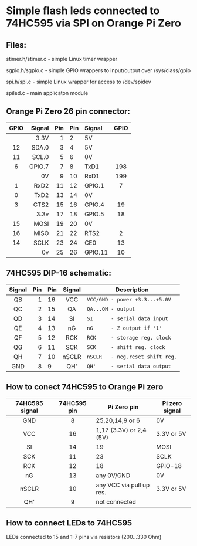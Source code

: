 Simple flash leds connected to 74HC595 via SPI on Orange Pi Zero
================================================================

## Files:

  stimer.h/stimer.c - simple Linux timer wrapper

  sgpio.h/sgpio.c - simple GPIO wrappers to input/output over /sys/class/gpio

  spi.h/spi.c - simple Linux wrapper for access to /dev/spidev

  spiled.c - main applicaton module

## Orange Pi Zero 26 pin connector:

 | GPIO | Signal |Pin |Pin | Signal  | GPIO |
 |:----:| ------:| --:|:-- |:------- |:----:|
 |      |   3.3V |  1 | 2  | 5V      |      |
 |  12  |  SDA.0 |  3 | 4  | 5V      |      |
 |  11  |  SCL.0 |  5 | 6  | 0V      |      |
 |   6  | GPIO.7 |  7 | 8  | TxD1    | 198  |
 |      |     0V |  9 | 10 | RxD1    | 199  | 
 |   1  |   RxD2 | 11 | 12 | GPIO.1  | 7    |
 |   0  |   TxD2 | 13 | 14 | 0V      |      |
 |   3  |   CTS2 | 15 | 16 | GPIO.4  | 19   |
 |      |   3.3v | 17 | 18 | GPIO.5  | 18   |
 |  15  |   MOSI | 19 | 20 | 0V      |      |
 |  16  |   MISO | 21 | 22 | RTS2    | 2    |
 |  14  |   SCLK | 23 | 24 | CE0     | 13   |
 |      |     0v | 25 | 26 | GPIO.11 | 10   |

## 74HC595 DIP-16 schematic:

 | Signal | Pin | Pin | Signal |           Description            |
 |:------:| ---:|:--- |:------:| -------------------------------- |
 |   QB   |  1  | 16  |  VCC   | `VCC/GND - power +3.3...+5.0V`   |
 |   QC   |  2  | 15  |  QA    | `QA...QH - output`               |
 |   QD   |  3  | 14  |  SI    | `SI      - serial data input`    |
 |   QE   |  4  | 13  |  nG    | `nG      - Z output if '1'`      |
 |   QF   |  5  | 12  |  RCK   | `RCK     - storage reg. clock`   |
 |   QG   |  6  | 11  |  SCK   | `SCK     - shift reg. clock`     |
 |   QH   |  7  | 10  |  nSCLR | `nSCLR   - neg.reset shift reg.` |
 |   GND  |  8  |  9  |  QH'   | `QH'     - serial data output`   |

## How to conect 74HC595 to Orange Pi zero

 | 74HC595 signal | 74HC595 pin | Pi Zero pin              | Pi zero signal |
 |:--------------:|:-----------:| ------------------------ | -------------- |
 |      GND       |      8      | 25,20,14,9 or 6          | 0V             |
 |      VCC       |     16      | 1,17 (3.3V) or 2,4 (5V)  | 3.3V or 5V     |
 |      SI        |     14      | 19                       | MOSI           |
 |      SCK       |     11      | 23                       | SCLK           |
 |      RCK       |     12      | 18                       | GPIO-18        |
 |      nG        |     13      | any 0V/GND               | 0V             |
 |      nSCLR     |     10      | any VCC via pull up res. | 3.3V or 5V     |
 |      QH'       |      9      | not connected            |                |

## How to connect LEDs to 74HC595

 LEDs connected to 15 and 1-7 pins via resistors (200...330 Ohm)


